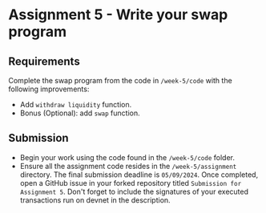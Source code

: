 # Assignment 5 - Write your swap program

## Requirements
Complete the swap program from the code in `/week-5/code` with the following improvements:

- Add `withdraw liquidity` function.
- Bonus (Optional): add `swap` function.

## Submission

- Begin your work using the code found in the `/week-5/code` folder.
- Ensure all the assignment code resides in the `/week-5/assignment` directory. The final submission deadline is `05/09/2024`.
  Once completed, open a GitHub issue in your forked repository titled `Submission for Assignment 5`. Don't forget to include the signatures of your executed transactions run on devnet in the description.
